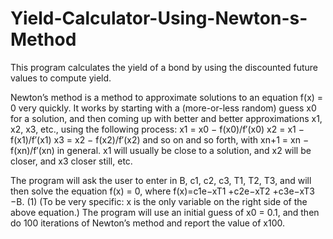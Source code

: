 # Yield-Calculator-Using-Newton-s-Method
This program calculates the yield of a bond by using the discounted future values to compute yield.

Newton’s method is a method to approximate solutions to an equation f(x) = 0 very quickly. It works by starting with a (more-or-less random) guess x0 for a solution, and then coming up with better and better approximations x1, x2, x3, etc., using the following process:
x1 = x0 − f(x0)/f′(x0) x2 = x1 − f(x1)/f′(x1) x3 = x2 − f(x2)/f′(x2)
and so on and so forth, with xn+1 = xn − f(xn)/f′(xn) in general. x1 will usually be close to a solution, and x2 will be closer, and x3 closer still, etc.

The program will ask the user to enter in B, c1, c2, c3, T1, T2, T3, and will then solve the equation f(x) = 0, where
f(x)=c1e−xT1 +c2e−xT2 +c3e−xT3 −B. (1) (To be very specific: x is the only variable on the right side of the above equation.) The program will use an initial guess
of x0 = 0.1, and then do 100 iterations of Newton’s method and report the value of x100.
